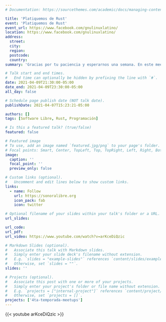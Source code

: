 ```yaml
---
# Documentation: https://sourcethemes.com/academic/docs/managing-content/

title: 'Platiquemos de Rust'
event: 'Platiquemos de Rust'
event_url: https://www.facebook.com/gnulinuxlatino/
location: https://www.facebook.com/gnulinuxlatino/
address:
  street:
  city:
  region:
  postcode:
  country:
summary: 'Gracias por tu paciencia y esperarnos una semana. En este meetup nuestra invitada Yuli Jímenez nos platicara de los beneficios de programar con Rust y todo lo que podemos hacer con este potente lenguaje de programación.'

# Talk start and end times.
#   End time can optionally be hidden by prefixing the line with `#`.
date: 2021-04-09T21:30:00-05:00
date_end: 2021-04-09T23:30:00-05:00
all_day: false

# Schedule page publish date (NOT talk date).
publishDate: 2021-04-07T15:23:21-05:00

authors: []
tags: [Software Libre, Rust, Programación]

# Is this a featured talk? (true/false)
featured: false

# Featured image
# To use, add an image named `featured.jpg/png` to your page's folder.
# Focal points: Smart, Center, TopLeft, Top, TopRight, Left, Right, BottomLeft, Bottom, BottomRight.
image:
  caption: ''
  focal_point: ''
  preview_only: false

# Custom links (optional).
#   Uncomment and edit lines below to show custom links.
links:
  - name: Follow
    url: https://sonoralibre.org
    icon_pack: fab
    icon: twitter

# Optional filename of your slides within your talk's folder or a URL.
url_slides:

url_code:
url_pdf:
url_video: https://www.youtube.com/watch?v=arKceDiQzic

# Markdown Slides (optional).
#   Associate this talk with Markdown slides.
#   Simply enter your slide deck's filename without extension.
#   E.g. `slides = "example-slides"` references `content/slides/example-slides.md`.
#   Otherwise, set `slides = ""`.
slides: ''

# Projects (optional).
#   Associate this post with one or more of your projects.
#   Simply enter your project's folder or file name without extension.
#   E.g. `projects = ["internal-project"]` references `content/project/deep-learning/index.md`.
#   Otherwise, set `projects = []`.
projects: ['4ta-temporada-meetups']
---
```


{{< youtube arKceDiQzic >}}
